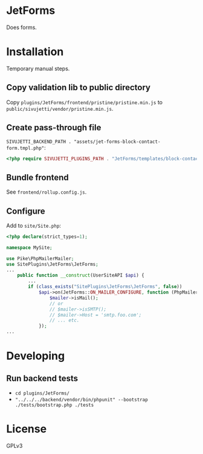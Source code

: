 # JetForms

Does forms.

# Installation

Temporary manual steps.

## Copy validation lib to public directory

Copy `plugins/JetForms/frontend/pristine/pristine.min.js` to `public/sivujetti/vendor/pristine.min.js`.

## Create pass-through file

`SIVUJETTI_BACKEND_PATH . "assets/jet-forms-block-contact-form.tmpl.php"`:

```php
<?php require SIVUJETTI_PLUGINS_PATH . "JetForms/templates/block-contact-form.tmpl.php" ?>
```

## Bundle frontend

See `frontend/rollup.config.js`.

## Configure

Add to `site/Site.php`:

```php
<?php declare(strict_types=1);

namespace MySite;

use Pike\PhpMailerMailer;
use SitePlugins\JetForms\JetForms;
...
    public function __construct(UserSiteAPI $api) {
        ...
        if (class_exists("SitePlugins\JetForms\JetForms", false))
            $api->on(JetForms::ON_MAILER_CONFIGURE, function (PhpMailerMailer $mailer) {
                $mailer->isMail();
                // or
                // $mailer->isSMTP();
                // $mailer->Host = 'smtp.foo.com';
                // ... etc.
            });
...
```

# Developing

## Run backend tests

- `cd plugins/JetForms/`
- `"../../../backend/vendor/bin/phpunit" --bootstrap ./tests/bootstrap.php ./tests`

# License

GPLv3